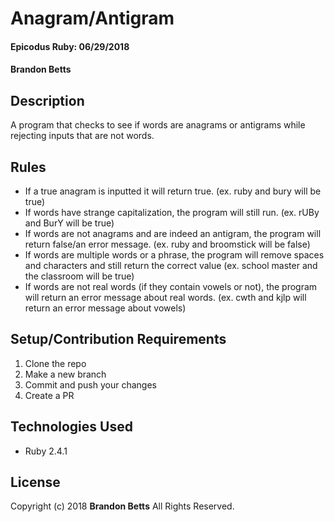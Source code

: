 # Anagram/Antigram

#### Epicodus Ruby: 06/29/2018

#### Brandon Betts

## Description

A program that checks to see if words are anagrams or antigrams while rejecting inputs that are not words.

## Rules
* If a true anagram is inputted it will return true. (ex. ruby and bury will be true)
* If words have strange capitalization, the program will still run. (ex. rUBy and BurY will be true)
* If words are not anagrams and are indeed an antigram, the program will return false/an error message. (ex. ruby and broomstick will be false)
* If words are multiple words or a phrase, the program will remove spaces and characters and still return the correct value (ex. school master and the classroom will be true)
* If words are not real words (if they contain vowels or not), the program will return an error message about real words. (ex. cwth and kjlp will return an error message about vowels)


## Setup/Contribution Requirements

1. Clone the repo
1. Make a new branch
1. Commit and push your changes
1. Create a PR

## Technologies Used

* Ruby 2.4.1

## License

Copyright (c) 2018 **Brandon Betts** All Rights Reserved.
